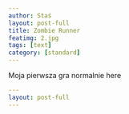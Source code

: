 ```yaml
---
author: Staś	
layout: post-full
title: Zombie Runner
featimg: 2.jpg
tags: [text]
category: [standard]
---
```

Moja pierwsza gra normalnie here

```yml
---
layout: post-full
---
```